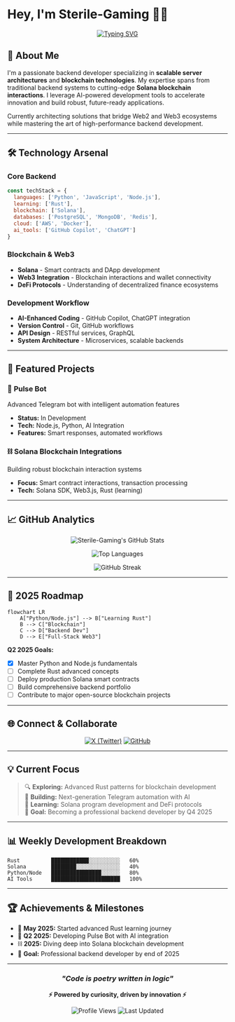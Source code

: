 # Hey, I'm Sterile-Gaming 👨‍💻

<div align="center">
  
[![Typing SVG](https://readme-typing-svg.herokuapp.com?font=Fira+Code&size=22&duration=3000&pause=1000&color=2F81F7&center=true&vCenter=true&width=600&lines=Backend+Developer;Blockchain+Enthusiast;AI-Powered+Development;Building+the+Future)](https://git.io/typing-svg)

</div>

## 🎯 About Me

I'm a passionate backend developer specializing in **scalable server architectures** and **blockchain technologies**. My expertise spans from traditional backend systems to cutting-edge **Solana blockchain interactions**. I leverage AI-powered development tools to accelerate innovation and build robust, future-ready applications.

Currently architecting solutions that bridge Web2 and Web3 ecosystems while mastering the art of high-performance backend development.

---

## 🛠️ Technology Arsenal

### **Core Backend**
```javascript
const techStack = {
  languages: ['Python', 'JavaScript', 'Node.js'],
  learning: ['Rust'],
  blockchain: ['Solana'],
  databases: ['PostgreSQL', 'MongoDB', 'Redis'],
  cloud: ['AWS', 'Docker'],
  ai_tools: ['GitHub Copilot', 'ChatGPT']
}
```

### **Blockchain & Web3**
- **Solana** - Smart contracts and DApp development
- **Web3 Integration** - Blockchain interactions and wallet connectivity
- **DeFi Protocols** - Understanding of decentralized finance ecosystems

### **Development Workflow**
- **AI-Enhanced Coding** - GitHub Copilot, ChatGPT integration
- **Version Control** - Git, GitHub workflows
- **API Design** - RESTful services, GraphQL
- **System Architecture** - Microservices, scalable backends

---

## 🚀 Featured Projects

### 🤖 **Pulse Bot**
Advanced Telegram bot with intelligent automation features
- **Status:** In Development
- **Tech:** Node.js, Python, AI Integration
- **Features:** Smart responses, automated workflows

### ⛓️ **Solana Blockchain Integrations**
Building robust blockchain interaction systems
- **Focus:** Smart contract interactions, transaction processing
- **Tech:** Solana SDK, Web3.js, Rust (learning)

---

## 📈 GitHub Analytics

<div align="center">

![Sterile-Gaming's GitHub Stats](https://github-readme-stats.vercel.app/api?username=Sterile-Gaming&show_icons=true&theme=tokyonight&hide_border=true&include_all_commits=true&count_private=true)

![Top Languages](https://github-readme-stats.vercel.app/api/top-langs/?username=Sterile-Gaming&layout=compact&theme=tokyonight&hide_border=true&langs_count=8)

![GitHub Streak](https://github-readme-streak-stats.herokuapp.com/?user=Sterile-Gaming&theme=tokyonight&hide_border=true)

</div>

---

## 🎯 2025 Roadmap

```mermaid
flowchart LR
    A["Python/Node.js"] --> B["Learning Rust"]
    B --> C["Blockchain"]
    C --> D["Backend Dev"]
    D --> E["Full-Stack Web3"]
```

**Q2 2025 Goals:**
- [x] Master Python and Node.js fundamentals
- [ ] Complete Rust advanced concepts
- [ ] Deploy production Solana smart contracts
- [ ] Build comprehensive backend portfolio
- [ ] Contribute to major open-source blockchain projects

---

## 🌐 Connect & Collaborate

<div align="center">

[![X (Twitter)](https://img.shields.io/badge/X-000000?style=for-the-badge&logo=x&logoColor=white)](https://x.com/Sterile_Gaming)
[![GitHub](https://img.shields.io/badge/GitHub-100000?style=for-the-badge&logo=github&logoColor=white)](https://github.com/Sterile-Gaming)

</div>

---

## 💡 Current Focus

> 🔍 **Exploring:** Advanced Rust patterns for blockchain development  
> 🚀 **Building:** Next-generation Telegram automation with AI  
> 🌱 **Learning:** Solana program development and DeFi protocols  
> 🎯 **Goal:** Becoming a professional backend developer by Q4 2025  

---

## 📊 Weekly Development Breakdown

```text
Rust          ████████████░░░░░░░░░░   60%
Solana        ████████░░░░░░░░░░░░░░   40%
Python/Node   ████████████████░░░░░░   80%
AI Tools      ██████████████████████   100%
```

---

## 🏆 Achievements & Milestones

- 🚀 **May 2025:** Started advanced Rust learning journey
- 🤖 **Q2 2025:** Developing Pulse Bot with AI integration
- ⛓️ **2025:** Diving deep into Solana blockchain development
- 🎯 **Goal:** Professional backend developer by end of 2025

---

<div align="center">

### *"Code is poetry written in logic"*

**⚡ Powered by curiosity, driven by innovation ⚡**

![Profile Views](https://komarev.com/ghpvc/?username=Sterile-Gaming&color=brightgreen&style=flat-square)
![Last Updated](https://img.shields.io/badge/Last%20Updated-May%202025-blue?style=flat-square)

</div>
